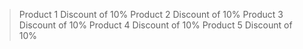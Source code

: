 > Product 1   Discount of 10%
> Product 2   Discount of 10%
> Product 3   Discount of 10%
> Product 4   Discount of 10%
> Product 5   Discount of 10%

